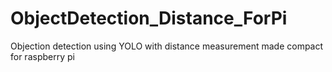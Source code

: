 # ObjectDetection_Distance_ForPi
Objection detection using YOLO with distance measurement made compact for raspberry pi
